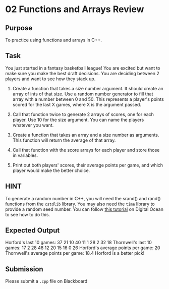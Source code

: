# 02 Functions and Arrays Review

## Purpose

To practice using functions and arrays in C++.

## Task

You just started in a fantasy basketball league! You are excited but want to make sure you make the best draft decisions. You are deciding between 2 players and want to see how they stack up.

1. Create a function that takes a size number argument. It should create an array of ints of that size. Use a random number generator to fill that array with a number between 0 and 50. This represents a player's points scored for the last X games, where X is the argument passed.

2. Call that function twice to generate 2 arrays of scores, one for each player. Use 10 for the size argument. You can name the players whatever you want.

3. Create a function that takes an array and a size number as arguments. This function will return the average of that array.

4. Call that function with the score arrays for each player and store those in variables.

5. Print out both players' scores, their average points per game, and which player would make the better choice.

## HINT

To generate a random number in C++, you will need the srand() and rand() functions from the `cstdlib` library. You may also need the `time` library to provide a random seed number. You can follow [this tutorial](https://www.digitalocean.com/community/tutorials/random-number-generator-c-plus-plus) on Digital Ocean to see how to do this.

## Expected Output

Horford's last 10 games:
37 21 10 40 11 1 28 2 32 18
Thornwell's last 10 games:
17 2 28 48 12 20 15 16 0 26
Horford's average points per game:
20
Thornwell's average points per game:
18.4
Horford is a better pick!

## Submission

Please submit a `.cpp` file on Blackboard
